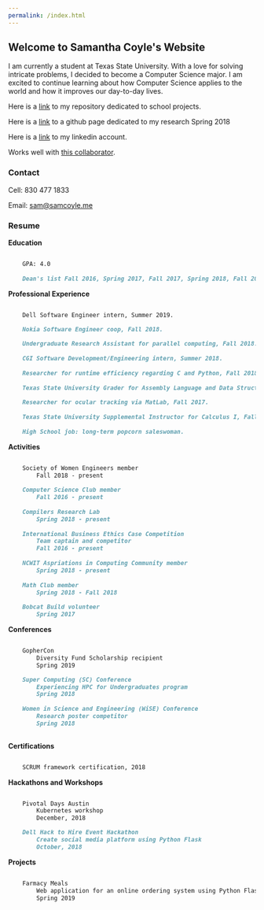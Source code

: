 ```yaml
---
permalink: /index.html
---
```


## Welcome to Samantha Coyle's Website

I am currently a student at Texas State University. With a love for solving intricate problems, I decided to become a Computer Science major. I am excited to continue learning about how Computer Science applies to the world and how it improves our day-to-day lives.

Here is a [link](https://github.com/sicoyle/txstcs) to my repository dedicated to school projects.

Here is a [link](http://samcoyle.me/Research/) to a github page dedicated to my research Spring 2018

Here is a [link](https://www.linkedin.com/in/samantha-coyle-a038b414a/) to my linkedin account.

Works well with [this collaborator](http://www.cassiecoyle.me).

### Contact

Cell: 830 477 1833

Email: sam@samcoyle.me

### Resume

<strong>Education</strong>

```markdown

	GPA: 4.0
	
	Dean's list Fall 2016, Spring 2017, Fall 2017, Spring 2018, Fall 2018

```

<strong>Professional Experience</strong>

```markdown

	Dell Software Engineer intern, Summer 2019.

	Nokia Software Engineer coop, Fall 2018.
	
	Undergraduate Research Assistant for parallel computing, Fall 2018.
	
	CGI Software Development/Engineering intern, Summer 2018.
	
	Researcher for runtime efficiency regarding C and Python, Fall 2018.
	
	Texas State University Grader for Assembly Language and Data Structures, Spring 2018.
	
	Researcher for ocular tracking via MatLab, Fall 2017.
	
	Texas State University Supplemental Instructor for Calculus I, Fall 2017.
	
	High School job: long-term popcorn saleswoman.

```

<strong>Activities</strong>

```markdown

	Society of Women Engineers member
		Fall 2018 - present
		
	Computer Science Club member
		Fall 2016 - present
		
	Compilers Research Lab
		Spring 2018 - present
		
	International Business Ethics Case Competition
		Team captain and competitor
		Fall 2016 - present
		
	NCWIT Aspriations in Computing Community member
		Spring 2018 - present
		
	Math Club member
		Spring 2018 - Fall 2018
		
	Bobcat Build volunteer
		Spring 2017

```

<strong>Conferences</strong>

```markdown

	GopherCon
		Diversity Fund Scholarship recipient
		Spring 2019

	Super Computing (SC) Conference
		Experiencing HPC for Undergraduates program
		Spring 2018
		
	Women in Science and Engineering (WiSE) Conference
		Research poster competitor
		Spring 2018
			
```

<strong>Certifications</strong>

```markdown

	SCRUM framework certification, 2018

```

<strong>Hackathons and Workshops</strong>

```markdown

	Pivotal Days Austin
		Kubernetes workshop
		December, 2018

	Dell Hack to Hire Event Hackathon
		Create social media platform using Python Flask
		October, 2018	

```

<strong>Projects</strong>

```markdown

	Farmacy Meals
		Web application for an online ordering system using Python Flask
		Spring 2019

```
